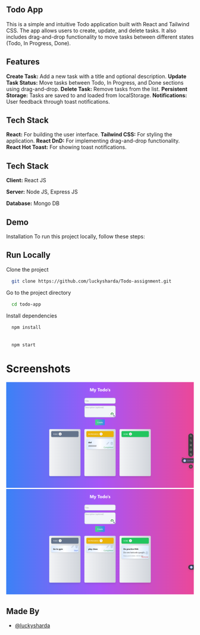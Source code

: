 ## Todo App

This is a simple and intuitive Todo application built with React and Tailwind CSS. The app allows users to create, update, and delete tasks. It also includes drag-and-drop functionality to move tasks between different states (Todo, In Progress, Done).

## Features

**Create Task:** Add a new task with a title and optional description.
**Update Task Status:** Move tasks between Todo, In Progress, and Done sections using drag-and-drop.
**Delete Task:** Remove tasks from the list.
**Persistent Storage:** Tasks are saved to and loaded from localStorage.
**Notifications:** User feedback through toast notifications.

## Tech Stack

**React:** For building the user interface.
**Tailwind CSS:** For styling the application.
**React DnD:** For implementing drag-and-drop functionality.
**React Hot Toast:** For showing toast notifications.

## Tech Stack

**Client:** React JS

**Server:** Node JS, Express JS

**Database:** Mongo DB

## Demo

Installation
To run this project locally, follow these steps:

## Run Locally

Clone the project

```bash
  git clone https://github.com/luckysharda/Todo-assignment.git
```

Go to the project directory

```bash
  cd todo-app
```

Install dependencies

```bash
  npm install
```

```bash

  npm start
```

# Screenshots

![](https://github.com/luckysharda/Todo-assignment/blob/main/screenshots/todoui.png)
![](https://github.com/luckysharda/Todo-assignment/blob/main/screenshots/todoui2.png)

## Made By

- [@luckysharda](https://github.com/luckysharda)
